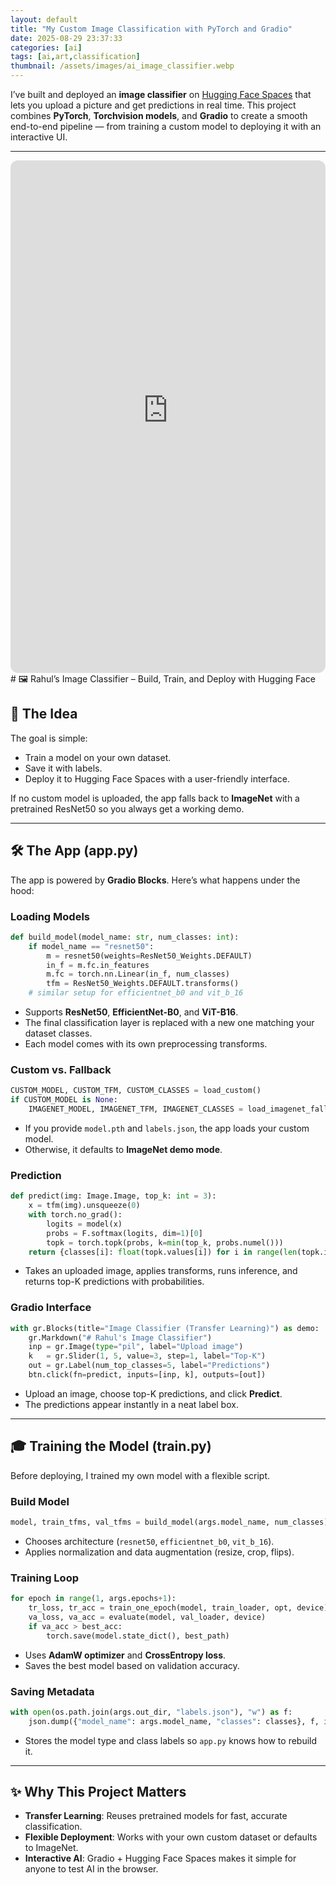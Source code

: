 ```yaml
---
layout: default
title: "My Custom Image Classification with PyTorch and Gradio"
date: 2025-08-29 23:37:33
categories: [ai]
tags: [ai,art,classification]
thumbnail: /assets/images/ai_image_classifier.webp
---
```


I’ve built and deployed an **image classifier** on [Hugging Face Spaces](https://rahulbhattacharya-rahuls-image-classifier.hf.space) that lets you upload a picture and get predictions in real time. This project combines **PyTorch**, **Torchvision models**, and **Gradio** to create a smooth end-to-end pipeline — from training a custom model to deploying it with an interactive UI.

---

<iframe
	src="https://rahulbhattacharya-rahuls-image-classifier.hf.space"
style="width:100%;height:820px;border:0;border-radius:12px;overflow:hidden"></iframe>
# 🖼️ Rahul’s Image Classifier – Build, Train, and Deploy with Hugging Face


## 🚀 The Idea

The goal is simple:  
- Train a model on your own dataset.  
- Save it with labels.  
- Deploy it to Hugging Face Spaces with a user-friendly interface.  

If no custom model is uploaded, the app falls back to **ImageNet** with a pretrained ResNet50 so you always get a working demo.

---

## 🛠️ The App (app.py)

The app is powered by **Gradio Blocks**. Here’s what happens under the hood:

### Loading Models
```python
def build_model(model_name: str, num_classes: int):
    if model_name == "resnet50":
        m = resnet50(weights=ResNet50_Weights.DEFAULT)
        in_f = m.fc.in_features
        m.fc = torch.nn.Linear(in_f, num_classes)
        tfm = ResNet50_Weights.DEFAULT.transforms()
    # similar setup for efficientnet_b0 and vit_b_16
```

- Supports **ResNet50**, **EfficientNet-B0**, and **ViT-B16**.  
- The final classification layer is replaced with a new one matching your dataset classes.  
- Each model comes with its own preprocessing transforms.  

### Custom vs. Fallback
```python
CUSTOM_MODEL, CUSTOM_TFM, CUSTOM_CLASSES = load_custom()
if CUSTOM_MODEL is None:
    IMAGENET_MODEL, IMAGENET_TFM, IMAGENET_CLASSES = load_imagenet_fallback()
```

- If you provide `model.pth` and `labels.json`, the app loads your custom model.  
- Otherwise, it defaults to **ImageNet demo mode**.  

### Prediction
```python
def predict(img: Image.Image, top_k: int = 3):
    x = tfm(img).unsqueeze(0)
    with torch.no_grad():
        logits = model(x)
        probs = F.softmax(logits, dim=1)[0]
        topk = torch.topk(probs, k=min(top_k, probs.numel()))
    return {classes[i]: float(topk.values[i]) for i in range(len(topk.indices))}
```

- Takes an uploaded image, applies transforms, runs inference, and returns top-K predictions with probabilities.  

### Gradio Interface
```python
with gr.Blocks(title="Image Classifier (Transfer Learning)") as demo:
    gr.Markdown("# Rahul's Image Classifier")
    inp = gr.Image(type="pil", label="Upload image")
    k   = gr.Slider(1, 5, value=3, step=1, label="Top-K")
    out = gr.Label(num_top_classes=5, label="Predictions")
    btn.click(fn=predict, inputs=[inp, k], outputs=[out])
```

- Upload an image, choose top-K predictions, and click **Predict**.  
- The predictions appear instantly in a neat label box.  

---

## 🎓 Training the Model (train.py)

Before deploying, I trained my own model with a flexible script.

### Build Model
```python
model, train_tfms, val_tfms = build_model(args.model_name, num_classes)
```
- Chooses architecture (`resnet50`, `efficientnet_b0`, `vit_b_16`).  
- Applies normalization and data augmentation (resize, crop, flips).  

### Training Loop
```python
for epoch in range(1, args.epochs+1):
    tr_loss, tr_acc = train_one_epoch(model, train_loader, opt, device)
    va_loss, va_acc = evaluate(model, val_loader, device)
    if va_acc > best_acc:
        torch.save(model.state_dict(), best_path)
```

- Uses **AdamW optimizer** and **CrossEntropy loss**.  
- Saves the best model based on validation accuracy.  

### Saving Metadata
```python
with open(os.path.join(args.out_dir, "labels.json"), "w") as f:
    json.dump({"model_name": args.model_name, "classes": classes}, f, indent=2)
```

- Stores the model type and class labels so `app.py` knows how to rebuild it.  

---

## ✨ Why This Project Matters

- **Transfer Learning**: Reuses pretrained models for fast, accurate classification.  
- **Flexible Deployment**: Works with your own custom dataset or defaults to ImageNet.  
- **Interactive AI**: Gradio + Hugging Face Spaces makes it simple for anyone to test AI in the browser.  
